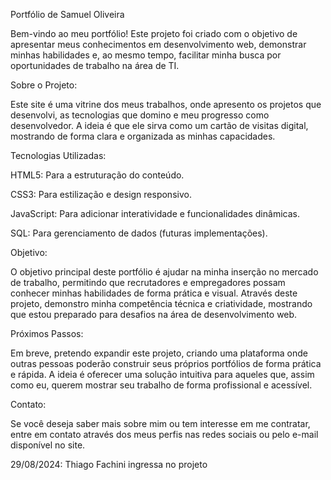 Portfólio de Samuel Oliveira

Bem-vindo ao meu portfólio! Este projeto foi criado com o objetivo de apresentar meus conhecimentos em desenvolvimento web, demonstrar minhas habilidades e, ao mesmo tempo, facilitar minha busca por oportunidades de trabalho na área de TI.

Sobre o Projeto:

Este site é uma vitrine dos meus trabalhos, onde apresento os projetos que desenvolvi, as tecnologias que domino e meu progresso como desenvolvedor. A ideia é que ele sirva como um cartão de visitas digital, mostrando de forma clara e organizada as minhas capacidades.

Tecnologias Utilizadas:

HTML5: Para a estruturação do conteúdo.

CSS3: Para estilização e design responsivo.

JavaScript: Para adicionar interatividade e funcionalidades dinâmicas.

SQL: Para gerenciamento de dados (futuras implementações).

Objetivo:

O objetivo principal deste portfólio é ajudar na minha inserção no mercado de trabalho, permitindo que recrutadores e empregadores possam conhecer minhas habilidades de forma prática e visual. Através deste projeto, demonstro minha competência técnica e criatividade, mostrando que estou preparado para desafios na área de desenvolvimento web.

Próximos Passos:

Em breve, pretendo expandir este projeto, criando uma plataforma onde outras pessoas poderão construir seus próprios portfólios de forma prática e rápida. A ideia é oferecer uma solução intuitiva para aqueles que, assim como eu, querem mostrar seu trabalho de forma profissional e acessível.

Contato:

Se você deseja saber mais sobre mim ou tem interesse em me contratar, entre em contato através dos meus perfis nas redes sociais ou pelo e-mail disponível no site.

29/08/2024: Thiago Fachini ingressa no projeto

